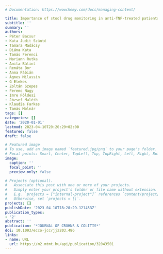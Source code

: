 ```yaml
---
# Documentation: https://wowchemy.com/docs/managing-content/

title: Importance of stool drug monitoring in anti-TNF-treated patients
subtitle: ''
summary: ''
authors:
- Péter Bacsur
- Kata Judit Szántó
- Tamara Madácsy
- Diána Kata
- Tamás Ferenci
- Mariann Rutka
- Anita Bálint
- Renáta Bor
- Anna Fábián
- Ágnes Milassin
- G Elekes
- Zoltán Szepes
- Ferenc Nagy
- Imre Földesi
- József Maléth
- Klaudia Farkas
- Tamás Molnár
tags: []
categories: []
date: '2020-01-01'
lastmod: 2023-04-10T20:20:29+02:00
featured: false
draft: false

# Featured image
# To use, add an image named `featured.jpg/png` to your page's folder.
# Focal points: Smart, Center, TopLeft, Top, TopRight, Left, Right, BottomLeft, Bottom, BottomRight.
image:
  caption: ''
  focal_point: ''
  preview_only: false

# Projects (optional).
#   Associate this post with one or more of your projects.
#   Simply enter your project's folder or file name without extension.
#   E.g. `projects = ["internal-project"]` references `content/project/deep-learning/index.md`.
#   Otherwise, set `projects = []`.
projects: []
publishDate: '2023-04-10T18:20:29.121453Z'
publication_types:
- '2'
abstract: ''
publication: '*JOURNAL OF CROHNS & COLITIS*'
doi: 10.1093/ecco-jcc/jjz203.486
links:
- name: URL
  url: https://m2.mtmt.hu/api/publication/32043501
---
```

